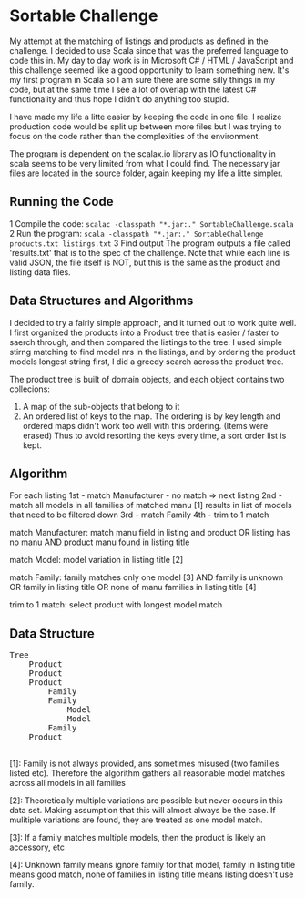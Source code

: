 Sortable Challenge
==================

My attempt at the matching of listings and products as defined in the challenge. I decided to use Scala since that was the preferred language to code this in. My day to day work is in Microsoft C# / HTML / JavaScript and this challenge seemed like a good opportunity to learn something new.  It's my first program in Scala so I am sure there are some silly things in my code, but at the same time I see a lot of overlap with the latest C# functionality and thus hope I didn't do anything too stupid. 

I have made my life a litte easier by keeping the code in one file. I realize production code would be split up between more files but I was trying to focus on the code rather than the complexities of the environment. 

The program is dependent on the scalax.io library as IO functionality in scala seems to be very limited from what I could find. The necessary jar files are located in the source folder, again keeping my life a litte simpler. 

Running the Code
----------------

1 Compile the code:
	`scalac -classpath "*.jar:." SortableChallenge.scala`
2 Run the program:
	`scala -classpath "*.jar:." SortableChallenge products.txt listings.txt`
3 Find output 
	The program outputs a file called 'results.txt' that is to the spec of the challenge. Note that while each line is valid JSON, the file itself is NOT, but this is the same as the product and listing data files. 

Data Structures and Algorithms
------------------------------
I decided to try a fairly simple approach, and it turned out to work quite well. I first organized the products into a Product tree that is easier / faster to saerch through, and then compared the listings to the tree. I used simple stirng matching to find model nrs in the listings, and by ordering the product models longest string first, I did a greedy search across the product tree. 

The product tree is built of domain objects, and each object contains two collecions: 
1. A map of the sub-objects that belong to it
2. An ordered list of keys to the map. The ordering is by key length and ordered maps didn't work too well with this ordering. (Items were erased) Thus to avoid resorting the keys every time, a sort order list is kept.

Algorithm
---------
For each listing
	1st - match Manufacturer - no match => next listing
	2nd - match all models in all families of matched manu [1]
		  results in list of models that need to be filtered down
	3rd - match Family
	4th - trim to 1 match


match Manufacturer:
	match manu field in listing and product
	OR
	listing has no manu AND product manu found in listing title

match Model:
	model variation in listing title [2]  

match Family:
	family matches only one model [3]
	AND
		family is unknown 
		OR
		family in listing title
		OR
		none of manu families in listing title [4]

trim to 1 match:
	select product with longest model match

Data Structure
--------------
<pre>
Tree
	Product
	Product
	Product
		Family
		Family
			Model
			Model
		Family
	Product

</pre>






[1]: Family is not always provided, ans sometimes misused (two families listed etc). Therefore the algorithm gathers all reasonable model matches across all models in all families

[2]: Theoretically multiple variations are possible but never occurs in this data set. Making assumption that this will almost always be the case. If mulitiple variations are found, they are treated as one model match.

[3]: If a family  matches multiple models, then the product is likely an accessory, etc

[4]: Unknown family means ignore family for that model, family in listing title means good match, none of families in listing title means listing doesn't use family.